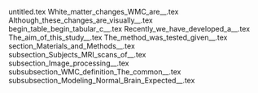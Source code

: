 untitled.tex
White_matter_changes_WMC_are__.tex
Although_these_changes_are_visually__.tex
begin_table_begin_tabular_c__.tex
Recently_we_have_developed_a__.tex
The_aim_of_this_study__.tex
The_method_was_tested_given__.tex
section_Materials_and_Methods__.tex
subsection_Subjects_MRI_scans_of__.tex
subsection_Image_processing__.tex
subsubsection_WMC_definition_The_common__.tex
subsubsection_Modeling_Normal_Brain_Expected__.tex